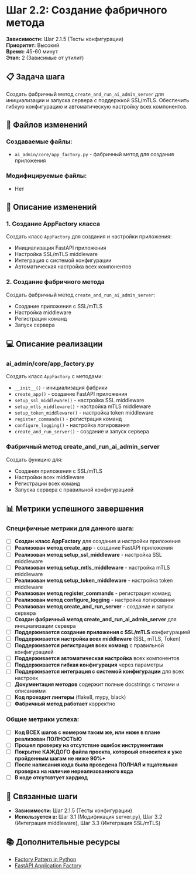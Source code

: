 # Шаг 2.2: Создание фабричного метода

**Зависимости:** Шаг 2.1.5 (Тесты конфигурации)  
**Приоритет:** Высокий  
**Время:** 45-60 минут  
**Этап:** 2 (Зависимые от утилит)

## 📋 Задача шага

Создать фабричный метод `create_and_run_ai_admin_server` для инициализации и запуска сервера с поддержкой SSL/mTLS. Обеспечить гибкую конфигурацию и автоматическую настройку всех компонентов.

## 📁 Файлов изменений

### Создаваемые файлы:
- `ai_admin/core/app_factory.py` - фабричный метод для создания приложения

### Модифицируемые файлы:
- Нет

## 🔧 Описание изменений

### 1. Создание AppFactory класса
Создать класс `AppFactory` для создания и настройки приложения:
- Инициализация FastAPI приложения
- Настройка SSL/mTLS middleware
- Интеграция с системой конфигурации
- Автоматическая настройка всех компонентов

### 2. Создание фабричного метода
Создать фабричный метод `create_and_run_ai_admin_server`:
- Создание приложения с SSL/mTLS
- Настройка middleware
- Регистрация команд
- Запуск сервера

## 💻 Описание реализации

### ai_admin/core/app_factory.py
Создать класс `AppFactory` с методами:
- `__init__()` - инициализация фабрики
- `create_app()` - создание FastAPI приложения
- `setup_ssl_middleware()` - настройка SSL middleware
- `setup_mtls_middleware()` - настройка mTLS middleware
- `setup_token_middleware()` - настройка token middleware
- `register_commands()` - регистрация команд
- `configure_logging()` - настройка логирования
- `create_and_run_server()` - создание и запуск сервера

### Фабричный метод create_and_run_ai_admin_server
Создать функцию для:
- Создания приложения с SSL/mTLS
- Настройки всех middleware
- Регистрации всех команд
- Запуска сервера с правильной конфигурацией

## 📊 Метрики успешного завершения

### Специфичные метрики для данного шага:
- [ ] **Создан класс AppFactory** для создания и настройки приложения
- [ ] **Реализован метод create_app** - создание FastAPI приложения
- [ ] **Реализован метод setup_ssl_middleware** - настройка SSL middleware
- [ ] **Реализован метод setup_mtls_middleware** - настройка mTLS middleware
- [ ] **Реализован метод setup_token_middleware** - настройка token middleware
- [ ] **Реализован метод register_commands** - регистрация команд
- [ ] **Реализован метод configure_logging** - настройка логирования
- [ ] **Реализован метод create_and_run_server** - создание и запуск сервера
- [ ] **Создан фабричный метод create_and_run_ai_admin_server** для инициализации сервера
- [ ] **Поддерживается создание приложения с SSL/mTLS** конфигурацией
- [ ] **Поддерживается настройка всех middleware** (SSL, mTLS, Token)
- [ ] **Поддерживается регистрация всех команд** с правильной конфигурацией
- [ ] **Поддерживается автоматическая настройка** всех компонентов
- [ ] **Поддерживается гибкая конфигурация** через параметры
- [ ] **Поддерживается интеграция с системой конфигурации** для всех настроек
- [ ] **Документация методов** содержит полные docstrings с типами и описаниями
- [ ] **Код проходит линтеры** (flake8, mypy, black)
- [ ] **Фабричный метод работает** корректно

### Общие метрики успеха:
- [ ] **Код ВСЕХ шагов с номером таким же, или ниже в плане реализован ПОЛНОСТЬЮ**
- [ ] **Прошел проверку на отсутствие ошибок инструментами**
- [ ] **Покрытие КАЖДОГО файла проекта, котороый относится к уже пройденным шагам не ниже 90%+**
- [ ] **После написания кода была проведена ПОЛНАЯ и тщательная проверка на наличие нереализованного кода**
- [ ] **В коде отсутсвтует хардкод**

## 🔗 Связанные шаги

- **Зависимости:** Шаг 2.1.5 (Тесты конфигурации)
- **Используется в:** Шаг 3.1 (Модификация server.py), Шаг 3.2 (Интеграция middleware), Шаг 3.3 (Интеграция SSL/mTLS)

## 📚 Дополнительные ресурсы

- [Factory Pattern in Python](https://realpython.com/factory-method-python/)
- [FastAPI Application Factory](https://fastapi.tiangolo.com/tutorial/bigger-applications/)